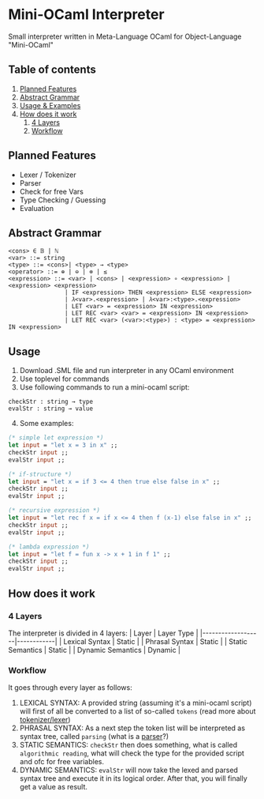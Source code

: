 # Mini-OCaml Interpreter
Small interpreter written in Meta-Language OCaml for Object-Language "Mini-OCaml"

## Table of contents
1. [Planned Features](https://github.com/david-prv/mini-ocaml#planned-features)
2. [Abstract Grammar](https://github.com/david-prv/mini-ocaml#abstract-grammar)
3. [Usage & Examples](https://github.com/david-prv/mini-ocaml#usage)
4. [How does it work](https://github.com/david-prv/mini-ocaml#how-does-it-work)
    1. [4 Layers](https://github.com/david-prv/mini-ocaml#4-layers) 
    2. [Workflow](https://github.com/david-prv/mini-ocaml#workflow) 

## Planned Features
* Lexer / Tokenizer
* Parser
* Check for free Vars
* Type Checking / Guessing
* Evaluation

## Abstract Grammar
```bnf
<cons> ∈ 𝔹 | ℕ
<var> ::= string
<type> ::= <cons>| <type> → <type>
<operator> ::= ⊕ | ⊖ | ⊗ | ≤
<expression> ::= <var> | <cons> | <expression> ∘ <expression> | <expression> <expression>
                | IF <expression> THEN <expression> ELSE <expression>
                | 𝜆<var>.<expression> | 𝜆<var>:<type>.<expression>
                | LET <var> = <expression> IN <expression>
                | LET REC <var> <var> = <expression> IN <expression>
                | LET REC <var> (<var>:<type>) : <type> = <expression> IN <expression>
```

## Usage
1. Download .SML file and run interpreter in any OCaml environment
2. Use toplevel for commands
3. Use following commands to run a mini-ocaml script:
```
checkStr : string → type
evalStr : string → value
```
4. Some examples:
```ocaml
(* simple let expression *)
let input = "let x = 3 in x" ;;
checkStr input ;;
evalStr input ;;

(* if-structure *)
let input = "let x = if 3 <= 4 then true else false in x" ;;
checkStr input ;;
evalStr input ;;

(* recursive expression *)
let input = "let rec f x = if x <= 4 then f (x-1) else false in x" ;;
checkStr input ;;
evalStr input ;;

(* lambda expression *)
let input = "let f = fun x -> x + 1 in f 1" ;;
checkStr input ;;
evalStr input ;;
```

## How does it work
### 4 Layers
The interpreter is divided in 4 layers:
| Layer             | Layer Type |
|-------------------|------------|
| Lexical Syntax    | Static     |
| Phrasal Syntax    | Static     |
| Static Semantics  | Static     |
| Dynamic Semantics | Dynamic    |

### Workflow
It goes through every layer as follows:
1. LEXICAL SYNTAX: A provided string (assuming it's a mini-ocaml script) will first of all be converted to a list of so-called ``tokens`` (read more about [tokenizer/lexer](https://bit.ly/3HAZn9x))
2. PHRASAL SYNTAX: As a next step the token list will be interpreted as syntax tree, called ``parsing`` (what is a [parser](https://de.wikipedia.org/wiki/Parser)?)
3. STATIC SEMANTICS: ``checkStr`` then does something, what is called ``algorithmic reading``, what will check the type for the provided script and ofc for free variables.
4. DYNAMIC SEMANTICS: ``evalStr`` will now take the lexed and parsed syntax tree and execute it in its logical order. After that, you will finally get a value as result.

